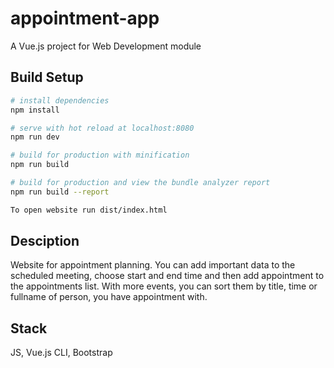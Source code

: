 # appointment-app

A Vue.js project for Web Development module

## Build Setup

``` bash
# install dependencies
npm install

# serve with hot reload at localhost:8080
npm run dev

# build for production with minification
npm run build

# build for production and view the bundle analyzer report
npm run build --report

To open website run dist/index.html
```

## Desciption

Website for appointment planning. You can add important data to the scheduled meeting, choose start and end time and then add appointment to the appointments list.
With more events, you can sort them by title, time or fullname of person, you have appointment with.

## Stack

JS, Vue.js CLI, Bootstrap
